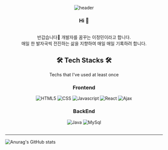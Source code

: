 <div align="center">

 ![header](https://capsule-render.vercel.app/api?type=waving&color=CCCCFF&height=300&section=header&text=JeongMin%20Lee&animation=fadeIn&fontSize=90&fontColor=FFFFFF)


### Hi 👋

 </br>
반갑습니다🤗  개발자를 꿈꾸는 이정민이라고 합니다. </br>
매일 한 발자국씩 전진하는 삶을 지향하여 매일 매일 기록하려 합니다.</br>


<h2> 🛠 Tech Stacks 🛠 </h2>
 Techs that I've used at least once


  
<h3>Frontend</h3>
<img alt="HTML5" src ="https://img.shields.io/badge/HTML5-E34F26.svg?&style=flat&logo=HTML5&logoColor=white"/>
<img alt="CSS" src ="https://img.shields.io/badge/CSS3-1572B6.svg?&style=flat&logo=CSS3&logoColor=white"/>
<img alt="Javascript" src ="https://img.shields.io/badge/JavaScript-F7DF1E.svg?&style=flat&logo=JavaScript&logoColor=white"/>
<img alt="React" src ="https://img.shields.io/badge/React-61DAFB.svg?&style=flat&logo=react&logoColor=white"/>

<img alt="Ajax" src ="https://img.shields.io/badge/Ajax-0094F5.svg?&style=flat&logo=Ajax&logoColor=white"/>
<br>
<h3>BackEnd</h3>
<img alt="Java" src ="https://img.shields.io/badge/Java-007396.svg?&style=flat&logo=Java&logoColor=white"/>

<img alt="MySql" src ="https://img.shields.io/badge/MySql-4479A1.svg?&style=flat&logo=MySql&logoColor=white"/>

</div>

<br>
<hr>

![Anurag's GitHub stats](https://github-readme-stats.vercel.app/api?username=ggyo0901&count_private=true&include_all_commits=true&show_icons=true&theme=radical) 
</div>
